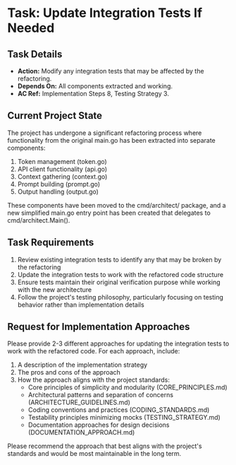 # Task: Update Integration Tests If Needed

## Task Details
- **Action:** Modify any integration tests that may be affected by the refactoring.
- **Depends On:** All components extracted and working.
- **AC Ref:** Implementation Steps 8, Testing Strategy 3.

## Current Project State
The project has undergone a significant refactoring process where functionality from the original main.go has been extracted into separate components:
1. Token management (token.go)
2. API client functionality (api.go)
3. Context gathering (context.go)
4. Prompt building (prompt.go)
5. Output handling (output.go)

These components have been moved to the cmd/architect/ package, and a new simplified main.go entry point has been created that delegates to cmd/architect.Main().

## Task Requirements
1. Review existing integration tests to identify any that may be broken by the refactoring
2. Update the integration tests to work with the refactored code structure
3. Ensure tests maintain their original verification purpose while working with the new architecture
4. Follow the project's testing philosophy, particularly focusing on testing behavior rather than implementation details

## Request for Implementation Approaches
Please provide 2-3 different approaches for updating the integration tests to work with the refactored code. For each approach, include:

1. A description of the implementation strategy
2. The pros and cons of the approach 
3. How the approach aligns with the project standards:
   - Core principles of simplicity and modularity (CORE_PRINCIPLES.md)
   - Architectural patterns and separation of concerns (ARCHITECTURE_GUIDELINES.md)
   - Coding conventions and practices (CODING_STANDARDS.md)
   - Testability principles minimizing mocks (TESTING_STRATEGY.md)
   - Documentation approaches for design decisions (DOCUMENTATION_APPROACH.md)

Please recommend the approach that best aligns with the project's standards and would be most maintainable in the long term.